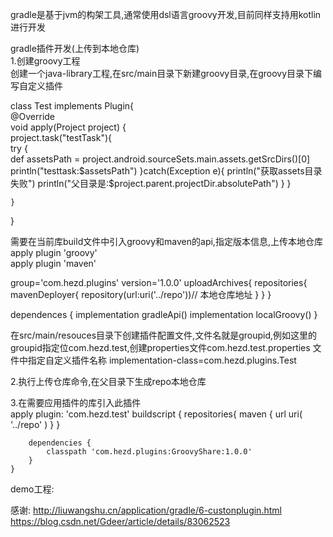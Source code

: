 gradle是基于jvm的构架工具,通常使用dsl语言groovy开发,目前同样支持用kotlin进行开发

gradle插件开发(上传到本地仓库)     
1.创建groovy工程        
创建一个java-library工程,在src/main目录下新建groovy目录,在groovy目录下编写自定义插件     

class Test implements Plugin<Project>{      
       @Override       
        void apply(Project project) {       
         project.task("testTask"){          
            try {       
                def assetsPath = project.android.sourceSets.main.assets.getSrcDirs()[0]
                println("testtask:$assetsPath")
            }catch(Exception e){
               println("获取assets目录失败")
               println("父目录是:$project.parent.projectDir.absolutePath")
            }
        }

    }
}

需要在当前库build文件中引入groovy和maven的api,指定版本信息,上传本地仓库<br>
apply plugin 'groovy'<br>
apply plugin 'maven'<br>

group='com.hezd.plugins'
version='1.0.0'
uploadArchives{
    repositories{
        mavenDeployer{
            repository(url:uri('../repo'))// 本地仓库地址
        }
    }
}

dependences {
    implementation gradleApi()
    implementation localGroovy()
}

在src/main/resouces目录下创建插件配置文件,文件名就是groupid,例如这里的groupid指定位com.hezd.test,创建properties文件com.hezd.test.properties
文件中指定自定义插件名称
implementation-class=com.hezd.plugins.Test

2.执行上传仓库命令,在父目录下生成repo本地仓库<br>

3.在需要应用插件的库引入此插件<br>
    apply plugin: 'com.hezd.test'
    buildscript {
        repositories{
            maven {
                url uri(
                        '../repo'
                )
            }
        }

        dependencies {
            classpath 'com.hezd.plugins:GroovyShare:1.0.0'
        }
    }

demo工程:



感谢:
http://liuwangshu.cn/application/gradle/6-custonplugin.html
https://blog.csdn.net/Gdeer/article/details/83062523
